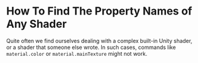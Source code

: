 How To Find The Property Names of Any Shader
===

Quite often we find ourselves dealing with a complex built-in Unity shader, or a shader that someone else wrote. In such cases, commands like `material.color` or `material.mainTexture` might not work.
